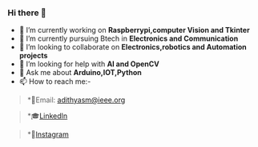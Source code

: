 ### Hi there 👋






 - 🔭 I’m currently working on **Raspberrypi,computer Vision and Tkinter**
 - 🌱 I’m currently pursuing Btech in **Electronics and Communication**
 - 👯 I’m looking to collaborate on **Electronics,robotics and Automation projects**
 - 🤔 I’m looking for help with **AI and OpenCV**
 - 💬 Ask me about **Arduino,IOT,Python**
 - 📫 How to reach me:-
  > *📄Email: adithyasm@ieee.org
  
  >*🎓[LinkedIn](https://www.linkedin.com/in/adithya-s-m-a69ba61a0)
  
  >*📸[Instagram](https://www.instagram.com/adithya.s.m_?r=nametag)
                     

